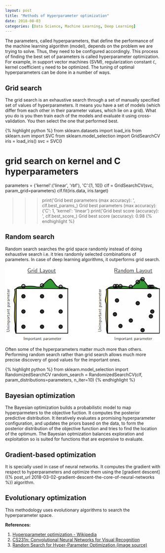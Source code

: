```yaml
---
layout: post
title: "Methods of Hyperparameter optimization"
date: 2018-08-03
categories: [Data Science, Machine Learning, Deep Learning]
---
```


The parameters, called hyperparameters, that define the performance of the machine learning algorithm (model), depends on the problem we are trying to solve. Thus, they need to be configured accordingly. This process of finding the best set of parameters is called hyperparameter optimization. For example, in support vector machines (SVM), regularization constant `C`, kernel coefficient `γ` need to be optimized. The tuning of optimal hyperparameters can be done in a number of ways.

## Grid search

The grid search is an exhaustive search through a set of manually specified set of values  of hyperparameters. It means you have a set of models (which differ from each other in their parameter values, which lie on a grid). What you do is you then train each of the models and evaluate it using cross-validation. You then select the one that performed best.

{% highlight python %}
from sklearn.datasets import load_iris
from sklearn.svm import SVC
from sklearn.model_selection import GridSearchCV
iris = load_iris()
svc = SVC()
# grid search on kernel and C hyperparameters
parameters = {'kernel':('linear', 'rbf'), 'C':[1, 10]}
clf = GridSearchCV(svc, param_grid=parameters)
clf.fit(iris.data, iris.target)
>>> print('Grid best parameters (max accuracy): ', clf.best_params_)
Grid best parameters (max accuracy):  {'C': 1, 'kernel': 'linear'}
>>> print('Grid best score (accuracy): ', clf.best_score_)
Grid best score (accuracy):  0.98
{% endhighlight %}

## Random search

Random search searches the grid space randomly instead of doing exhaustive search i.e. it tries randomly selected combinations of parameters. In case of deep learning algorithms, it outperforms grid search.

<img src="/img/gridsearchbad.jpeg" style="display: block; margin: auto; width: auto; max-width: 100%;">

Often some of the hyperparameters matter much more than others. Performing random search rather than grid search allows much more precise discovery of good values for the important ones.

{% highlight python %}
from sklearn.model_selection import RandomizedSearchCV
random_search = RandomizedSearchCV(clf, param_distributions=parameters,
                                   n_iter=10)
{% endhighlight %}

## Bayesian optimization

The Bayesian optimization builds a probabilistic model to map hyperparmeters to the objective fuction. It computes the posterior predictive distribution. It iteratively evaluates a promising hyperparameter configuration, and updates the priors based on the data, to form the posterior distribution of the objective function and tries to find the location of the optimum. The Bayesian optmization balances exploration and exploitation so is suited for functions that are expensive to evaluate.

## Gradient-based optimization

It is specially used in case of neural networks. It computes the gradient with respect  to hyperparameters and optimize them using the [gradient descent]({% post_url 2018-03-02-gradient-descent-the-core-of-neural-networks %}) algorithm.

## Evolutionary optimization

This methodology uses evolutionary algorithms to search the hyperparameter space.


**References:**  
1. [Hyperparameter optimization - Wikipedia](https://en.wikipedia.org/wiki/Hyperparameter_optimization)  
2. [CS231n: Convolutional Neural Networks for Visual Recognition](http://cs231n.github.io/neural-networks-3/)  
3. [Random Search for Hyper-Parameter Optimization (image source)](http://www.jmlr.org/papers/volume13/bergstra12a/bergstra12a.pdf)

